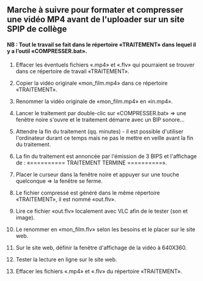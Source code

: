 ## Marche à suivre pour formater et compresser une vidéo MP4 avant de l'uploader sur un site SPIP de collège

#### NB : Tout le travail se fait dans le répertoire «TRAITEMENT» dans lequel il y a l’outil «COMPRESSER.bat».

1. Effacer les éventuels fichiers «.mp4» et «.flv» qui pourraient se trouver dans ce répertoire de travail «TRAITEMENT».

1. Copier la vidéo originale «mon_film.mp4» dans ce répertoire «TRAITEMENT».

1. Renommer la vidéo originale de «mon_film.mp4» en «in.mp4».

1. Lancer le traitement par double-clic sur «COMPRESSER.bat»
=> une fenêtre noire s'ouvre et le traitement démarre avec un BIP sonore...

1. Attendre la fin du traitement (qq. minutes) - il est possible d'utiliser l'ordinateur durant ce temps mais ne pas le mettre en veille avant la fin du traitement.

1. La fin du traitement est annoncée par l'émission de 3 BIPS et l'affichage de : «========== TRAITEMENT TERMINE ==========».

1. Placer le curseur dans la fenêtre noire et appuyer sur une touche quelconque
=> la fenêtre se ferme.

1. Le fichier compressé est généré dans le même répertoire «TRAITEMENT», il est nommé «out.flv».

1. Lire ce fichier «out.flv» localement avec VLC afin de le tester (son et image).

1. Le renommer en «mon_film.flv» selon les besoins et le placer sur le site web.

1. Sur le site web, définir la fenêtre d'affichage de la vidéo à 640X360.

1. Tester la lecture en ligne sur le site web.

1. Effacer les fichiers «.mp4» et «.flv» du répertoire «TRAITEMENT».
